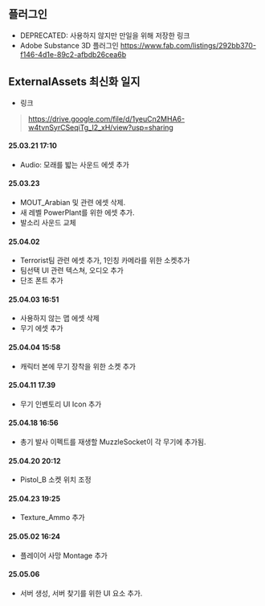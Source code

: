 ## 플러그인
- DEPRECATED: 사용하지 않지만 만일을 위해 저장한 링크
- Adobe Substance 3D 플러그인
 https://www.fab.com/listings/292bb370-f146-4d1e-89c2-afbdb26cea6b

## ExternalAssets 최신화 일지
- 링크
> https://drive.google.com/file/d/1yeuCn2MHA6-w4tvnSyrCSeqiTg_I2_xH/view?usp=sharing
#### 25.03.21 17:10
- Audio: 모래를 밟는 사운드 에셋 추가
#### 25.03.23
- MOUT_Arabian 및 관련 에셋 삭제.
- 새 레벨 PowerPlant를 위한 에셋 추가.
- 발소리 사운드 교체
#### 25.04.02
- Terrorist팀 관련 에셋 추가, 1인칭 카메라를 위한 소켓추가
- 팀선택 UI 관련 텍스쳐, 오디오 추가
- 단조 폰트 추가
#### 25.04.03 16:51
- 사용하지 않는 맵 에셋 삭제
- 무기 에셋 추가
#### 25.04.04 15:58
- 캐릭터 본에 무기 장착을 위한 소켓 추가
#### 25.04.11 17.39
- 무기 인벤토리 UI Icon 추가
#### 25.04.18 16:56
- 총기 발사 이펙트를 재생할 MuzzleSocket이 각 무기에 추가됨.
#### 25.04.20 20:12
- Pistol_B 소켓 위치 조정
#### 25.04.23 19:25
- Texture_Ammo 추가
#### 25.05.02 16:24
- 플레이어 사망 Montage 추가
#### 25.05.06
- 서버 생성, 서버 찾기를 위한 UI 요소 추가.